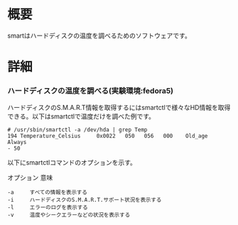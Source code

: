 # 概要
smartはハードディスクの温度を調べるためのソフトウェアです。

# 詳細

### ハードディスクの温度を調べる(実験環境:fedora5)
ハードディスクのS.M.A.R.T情報を取得するにはsmartctlで様々なHD情報を取得 できる。以下はsmartctlで温度だけを調べた例です。
```
# /usr/sbin/smartctl -a /dev/hda | grep Temp
194 Temperature_Celsius     0x0022   050   056   000    Old_age   Always
- 50
```
以下にsmartctlコマンドのオプションを示す。

オプション 意味 
```
-a     すべての情報を表示する 
-i     ハードディスクのS.M.A.R.T.サポート状況を表示する 
-l     エラーのログを表示する 
-v     温度やシークエラーなどの状況を表示する 
```
